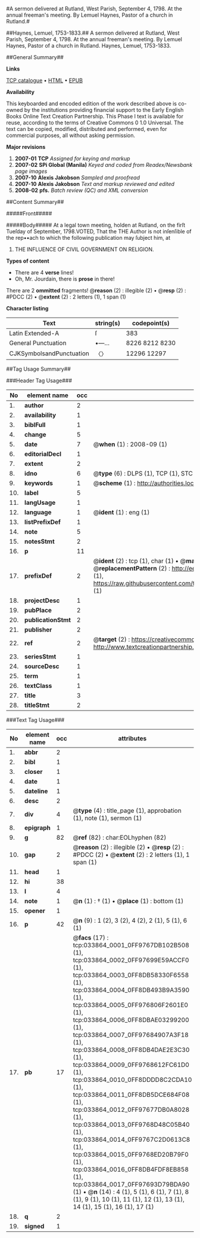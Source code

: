 #A sermon delivered at Rutland, West Parish, September 4, 1798. At the annual freeman's meeting. By Lemuel Haynes, Pastor of a church in Rutland.#

##Haynes, Lemuel, 1753-1833.##
A sermon delivered at Rutland, West Parish, September 4, 1798. At the annual freeman's meeting. By Lemuel Haynes, Pastor of a church in Rutland.
Haynes, Lemuel, 1753-1833.

##General Summary##

**Links**

[TCP catalogue](http://www.ota.ox.ac.uk/tcp/)  • 
[HTML](http://tei.it.ox.ac.uk/tcp/Texts-HTML/free/N25/N25513.html)  • 
[EPUB](http://tei.it.ox.ac.uk/tcp/Texts-EPUB/free/N25/N25513.epub)

**Availability**

This keyboarded and encoded edition of the
	       work described above is co-owned by the institutions
	       providing financial support to the Early English Books
	       Online Text Creation Partnership. This Phase I text is
	       available for reuse, according to the terms of Creative
	       Commons 0 1.0 Universal. The text can be copied,
	       modified, distributed and performed, even for
	       commercial purposes, all without asking permission.

**Major revisions**

1. __2007-01__ __TCP__ *Assigned for keying and markup*
1. __2007-02__ __SPi Global (Manila)__ *Keyed and coded from Readex/Newsbank page images*
1. __2007-10__ __Alexis Jakobson__ *Sampled and proofread*
1. __2007-10__ __Alexis Jakobson__ *Text and markup reviewed and edited*
1. __2008-02__ __pfs.__ *Batch review (QC) and XML conversion*

##Content Summary##

#####Front#####

#####Body#####
At a legal town meeting, holden at Rutland, on the firſt Tueſday of September, 1798.VOTED, That the THE Author is not inſenſible of the rep••ach to which the following publication may ſubject him, at 
1. THE INFLUENCE OF CIVIL GOVERNMENT ON RELIGION.

**Types of content**

  * There are 4 **verse** lines!
  * Oh, Mr. Jourdain, there is **prose** in there!

There are 2 **ommitted** fragments! 
 @__reason__ (2) : illegible (2)  •  @__resp__ (2) : #PDCC (2)  •  @__extent__ (2) : 2 letters (1), 1 span (1)

**Character listing**


|Text|string(s)|codepoint(s)|
|---|---|---|
|Latin Extended-A|ſ|383|
|General Punctuation|•—…|8226 8212 8230|
|CJKSymbolsandPunctuation|〈〉|12296 12297|

##Tag Usage Summary##

###Header Tag Usage###

|No|element name|occ|attributes|
|---|---|---|---|
|1.|__author__|2||
|2.|__availability__|1||
|3.|__biblFull__|1||
|4.|__change__|5||
|5.|__date__|7| @__when__ (1) : 2008-09 (1)|
|6.|__editorialDecl__|1||
|7.|__extent__|2||
|8.|__idno__|6| @__type__ (6) : DLPS (1), TCP (1), STC (1), NOTIS (1), IMAGE-SET (1), EVANS-CITATION (1)|
|9.|__keywords__|1| @__scheme__ (1) : http://authorities.loc.gov/ (1)|
|10.|__label__|5||
|11.|__langUsage__|1||
|12.|__language__|1| @__ident__ (1) : eng (1)|
|13.|__listPrefixDef__|1||
|14.|__note__|5||
|15.|__notesStmt__|2||
|16.|__p__|11||
|17.|__prefixDef__|2| @__ident__ (2) : tcp (1), char (1)  •  @__matchPattern__ (2) : ([0-9\-]+):([0-9IVX]+) (1), (.+) (1)  •  @__replacementPattern__ (2) : http://eebo.chadwyck.com/downloadtiff?vid=$1&page=$2 (1), https://raw.githubusercontent.com/textcreationpartnership/Texts/master/tcpchars.xml#$1 (1)|
|18.|__projectDesc__|1||
|19.|__pubPlace__|2||
|20.|__publicationStmt__|2||
|21.|__publisher__|2||
|22.|__ref__|2| @__target__ (2) : https://creativecommons.org/publicdomain/zero/1.0/ (1), http://www.textcreationpartnership.org/docs/. (1)|
|23.|__seriesStmt__|1||
|24.|__sourceDesc__|1||
|25.|__term__|1||
|26.|__textClass__|1||
|27.|__title__|3||
|28.|__titleStmt__|2||


###Text Tag Usage###

|No|element name|occ|attributes|
|---|---|---|---|
|1.|__abbr__|2||
|2.|__bibl__|1||
|3.|__closer__|1||
|4.|__date__|1||
|5.|__dateline__|1||
|6.|__desc__|2||
|7.|__div__|4| @__type__ (4) : title_page (1), approbation (1), note (1), sermon (1)|
|8.|__epigraph__|1||
|9.|__g__|82| @__ref__ (82) : char:EOLhyphen (82)|
|10.|__gap__|2| @__reason__ (2) : illegible (2)  •  @__resp__ (2) : #PDCC (2)  •  @__extent__ (2) : 2 letters (1), 1 span (1)|
|11.|__head__|1||
|12.|__hi__|38||
|13.|__l__|4||
|14.|__note__|1| @__n__ (1) : † (1)  •  @__place__ (1) : bottom (1)|
|15.|__opener__|1||
|16.|__p__|42| @__n__ (9) : 1 (2), 3 (2), 4 (2), 2 (1), 5 (1), 6 (1)|
|17.|__pb__|17| @__facs__ (17) : tcp:033864_0001_0FF9767DB102B508 (1), tcp:033864_0002_0FF97699E59ACCF0 (1), tcp:033864_0003_0FF8DB58330F6558 (1), tcp:033864_0004_0FF8DB493B9A3590 (1), tcp:033864_0005_0FF976806F2601E0 (1), tcp:033864_0006_0FF8DBAE03299200 (1), tcp:033864_0007_0FF97684907A3F18 (1), tcp:033864_0008_0FF8DB4DAE2E3C30 (1), tcp:033864_0009_0FF9768612FC61D0 (1), tcp:033864_0010_0FF8DDDD8C2CDA10 (1), tcp:033864_0011_0FF8DB5DCE684F08 (1), tcp:033864_0012_0FF97677DB0A8028 (1), tcp:033864_0013_0FF9768D48C05B40 (1), tcp:033864_0014_0FF9767C2D0613C8 (1), tcp:033864_0015_0FF9768ED20B79F0 (1), tcp:033864_0016_0FF8DB4FDF8EB858 (1), tcp:033864_0017_0FF97693D79BDA90 (1)  •  @__n__ (14) : 4 (1), 5 (1), 6 (1), 7 (1), 8 (1), 9 (1), 10 (1), 11 (1), 12 (1), 13 (1), 14 (1), 15 (1), 16 (1), 17 (1)|
|18.|__q__|2||
|19.|__signed__|1||
